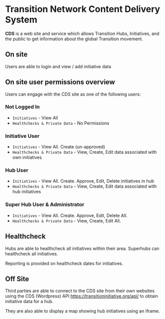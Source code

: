 # Transition Network Content Delivery System

**CDS** is a web site and service which allows Transition Hubs, Initiatives, and the public to get information about the global Transition movement.

## On site ##
Users are able to login and view / add initiative data

## On site user permissions overview ##

Users can engage with the CDS site as one of the following users:

### Not Logged In ###
- `Initiatives` - View All
- `Healthchecks & Private Data` - No Permissions

### Initiative User ###
- `Initiatives` - View All. Create (un-approved)
- `Healthchecks & Private Data` - View, Create, Edit data associated with own initiatives

### Hub User ###
- `Initiatives` - View All. Create. Approve, Edit, Delete initiatives in hub
- `Healthchecks & Private Data` - View, Create, Edit data associated with hub initiatives

### Super Hub User & Administrator ###
- `Initiatives` - View All. Create. Approve, Edit, Delete All.
- `Healthchecks & Private Data` - View, Create, Edit All.

## Healthcheck ##
Hubs are able to healthcheck all initiatives within their area. Superhubs can healthcheck all initiatives.

Reporting is provided on healthcheck dates for initiatives.

## Off Site ##

Third parties are able to connect to the CDS site from their own websites using the CDS (Wordpress) API https://transitioninitiative.org/api/ to obtain initiative data for a hub.

They are also able to display a map showing hub initiatives using an iframe.
